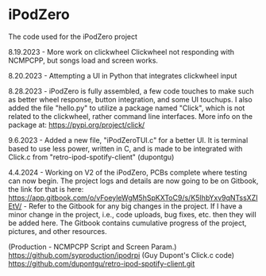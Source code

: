 # iPodZero
The code used for the iPodZero project

8.19.2023 - More work on clickwheel
Clickwheel not responding with NCMPCPP, but songs load and screen works.

8.20.2023 - Attempting a UI in Python that integrates clickwheel input

8.28.2023 - iPodZero is fully assembled, a few code touches to make such as better wheel response, button integration, and some UI touchups. I also added the file "hello.py" to utilize a package named "Click", which is not related to the clickwheel, rather command line interfaces. More info on the package at: https://pypi.org/project/click/

9.6.2023 - Added a new file, "iPodZeroTUI.c" for a better UI. It is terminal based to use less power, written in C, and is made to be integrated with Click.c from "retro-ipod-spotify-client" (dupontgu)

4.4.2024 - Working on V2 of the iPodZero, PCBs complete where testing can now begin. The project logs and details are now going to be on Gitbook, the link for that is here: https://app.gitbook.com/o/vFoeyleWgM5hSpKXToC9/s/K5IhbYxv9qNTssXZIEtV/
         - Refer to the Gitbook for any big changes in the project. If I have a minor change in the project, i.e., code uploads, bug fixes, etc. then they will be added here. The Gitbook contains cumulative progress of the project, pictures, and other resources.

(Production - NCMPCPP Script and Screen Param.) https://github.com/syproduction/ipodrpi
(Guy Dupont's Click.c code) https://github.com/dupontgu/retro-ipod-spotify-client.git
